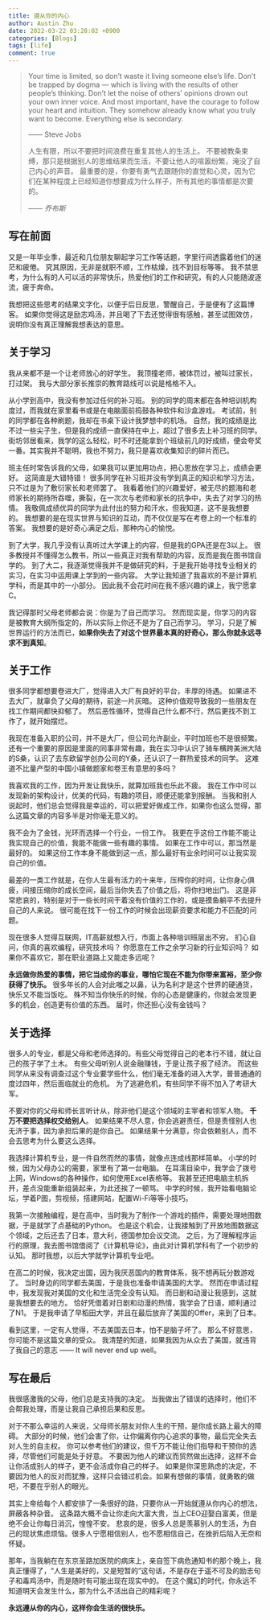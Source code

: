 ```yaml
---
title: 遵从你的内心
author: Austin Zhu
date: 2022-03-22 03:28:02 +0900
categories: [Blogs]
tags: [life]
comment: true
---
```


> Your time is limited, so don’t waste it living someone else’s life.
> Don’t be trapped by dogma — which is living with the results of other people’s thinking.
> Don’t let the noise of others’ opinions drown out your own inner voice.
> And most important, have the courage to follow your heart and intuition.
> They somehow already know what you truly want to become.
> Everything else is secondary.
>
> —— Steve Jobs
>
> 人生有限，所以不要把时间浪费在重复其他人的生活上。
> 不要被教条束缚，那只是根据别人的思维结果而生活，不要让他人的喧嚣纷繁，淹没了自己内心的声音。
> 最重要的是，你要有勇气去跟随你的直觉和心灵，因为它们在某种程度上已经知道你想要成为什么样子，所有其他的事情都是次要的。
>
> —— *乔布斯*

## 写在前面

又是一年毕业季，最近和几位朋友聊起学习工作等话题，字里行间透露着他们的迷茫和疲倦。
究其原因，无非是就职不顺，工作枯燥，找不到目标等等。
我不禁思考，为什么有的人可以活的非常快乐，热爱他们的工作和研究，有的人只能随波逐流，疲于奔命。

我想把这些思考的结果文字化，以便于后日反思，警醒自己，于是便有了这篇博客。
如果你觉得这是励志鸡汤，并且喝了下去还觉得很有感触，甚至试图效仿，说明你没有真正理解我想表达的意思。

## 关于学习

我从来都不是一个让老师放心的好学生。
我顶撞老师，被体罚过，被叫过家长，打过架。
我与大部分家长推崇的教育路线可以说是格格不入。

从小学到高中，我没有参加过任何的补习班。
别的同学的周末都在各种培训机构度过，而我就在家里看书或是在电脑面前捣鼓各种软件和沙盒游戏。
考试前，别的同学都在各种刷题，我却在书桌下设计我梦想中的机场。
自然，我的成绩是比不过一些尖子生，但是我的成绩一直保持在中上，超过了很多去上补习班的同学。
街坊邻居看来，我学的这么轻松，时不时还能拿到个班级前几的好成绩，便会夸奖一番。其实我并不聪明，我也不努力，我只是喜欢收集知识的碎片而已。

班主任时常告诉我的父母，如果我可以更加用功点，把心思放在学习上，成绩会更好。
这简直是大错特错！
很多同学在补习班并没有学到真正的知识和学习方法，只不过是为了敷衍家长和老师罢了。
我看着他们的兴趣爱好，被无尽的题海和老师家长的期待所吞噬，撕裂，在一次次与老师和家长的抗争中，失去了对学习的热情。
我敬佩成绩优异的同学为此付出的努力和汗水，但我知道，这不是我想要的。
我想要的是在现实世界与知识的互动，而不仅仅是写在考卷上的一个标准的答案。
我想要的是好奇心满足之后，那种内心的愉悦。

到了大学，我几乎没有认真听过大学课上的内容，但是我的GPA还是在3以上。
很多教授并不懂得怎么教书，所以一些真正对我有帮助的内容，反而是我在图书馆自学的。
到了大二，我逐渐觉得我并不是做研究的料，于是我开始寻找专业相关的实习，在实习中运用课上学到的一些内容。
大学让我知道了我喜欢的不是计算机学科，而是其中的一小部分。
因此我不会花时间在我不感兴趣的课上，我宁愿拿C。

我记得那时父母老师都会说：你是为了自己而学习。
然而现实是，你学习的内容是被教育大纲所指定的，所以实际上你还不是为了自己而学习。
学习，只是了解世界运行的方法而已，**如果你失去了对这个世界最本真的好奇心，那么你就永远寻求不到真知**。

## 关于工作

很多同学都想要卷进大厂，觉得进入大厂有良好的平台，丰厚的待遇。
如果进不去大厂，就辜负了父母的期待，前途一片灰暗。
这种价值观导致我的一些朋友在找工作期间都快抑郁了。
然后恶性循环，觉得自己什么都不行，然后更找不到工作了，就开始摆烂。

我现在准备入职的公司，并不是大厂，但公司允许副业，平时加班也不是很频繁。
还有一个重要的原因是里面的同事非常有趣，我在实习中认识了骑车横跨美洲大陆的S桑，认识了去东欧留学创办公司的Y桑，还认识了一群热爱技术的同学。
这难道不比量产型的中国小镇做题家和卷王有意思的多吗？

我喜欢我的工作，因为开发让我快乐，就算加班我也乐此不疲。
我在工作中可以发现新的架构设计，优美的代码，有趣的项目，顺便还能拿到报酬。
当我和别人说起时，他们总会觉得我是幸运的，可以把爱好做成工作，如果你也这么觉得，那么这篇文章的内容多半是对你毫无意义的。

我不会为了金钱，光环而选择一个行业，一份工作。
我更在乎这份工作能不能让我实现自己的价值，我能不能做一些有趣的事情。
如果在工作中可以，那当然是最好的。
如果这份工作本身不能做到这一点，那么最好有业余时间可以让我实现自己的价值。

最差的一类工作就是，在你人生最有活力的十来年，压榨你的时间，让你身心俱疲，间接压缩你的成长空间，最后当你失去了价值之后，将你扫地出门。
这是非常悲哀的，特别是对于一些长时间干着没有价值的工作的，或是摸鱼躺平不去提升自己的人来说。
很可能在找下一份工作的时候会出现薪资要求和能力不匹配的问题。

现在很多人觉得互联网，IT高薪就想入行，市面上各种培训班层出不穷。
扪心自问，你真的喜欢编程，研究技术吗？
你愿意在工作之余学习新的行业知识吗？
如果你不喜欢它，那在职业道路上又能走多远呢？

**永远做你热爱的事情，把它当成你的事业，哪怕它现在不能为你带来富裕，至少你获得了快乐。**
很多年长的人会对此嗤之以鼻，认为名利才是这个世界的硬通货，快乐又不能当饭吃。
殊不知当你快乐的时候，你的心态是健康的，你就会发现更多的机会，创造更有价值的东西。
届时，你还担心没有金钱吗？

## 关于选择

很多人的专业，都是父母和老师选择的。有些父母觉得自己的老本行不错，就让自己的孩子学了土木。
有些父母听别人说金融赚钱，于是让孩子报了经济。
而这些同学从来没有调查过这个专业要学些什么，他们毫无准备的进入大学，普普通通的度过四年，然后面临就业的危机。
为了逃避危机，有些同学不得不加入了考研大军。

不要对你的父母和师长言听计从，除非他们是这个领域的主宰者和领军人物。
**千万不要把选择权交给别人**。
如果结果不尽人意，你会逃避责任，但是责怪别人也无济于事，因为承担后果的是你自己。
如果结果十分满意，你会依赖别人，而不会去思考为什么要这么选择。

我选择计算机专业，是一件自然而然的事情，就像点连成线那样简单。
小学的时候，因为父母办公的需要，家里有了第一台电脑。
在耳濡目染中，我学会了拨号上网，Windows的各种操作，如何使用Excel表格等。
我甚至还把电脑主机拆开，差点没能重新组装起来，为此还挨了一顿骂。
中学的时候，我开始看电脑论坛，学着P图，剪视频，搭建网站，配置Wi-Fi等等小技巧。

我第一次接触编程，是在高中，当时我为了制作一个游戏的插件，需要处理地图数据，于是就学了点基础的Python。
也是这个机会，让我接触到了开放地图数据这个领域，之后还去了日本，意大利，德国参加会议交流。
之后，为了理解程序运行的原理，我去图书馆借阅了《计算机导论》，由此对计算机学科有了一个初步的认知。
那时我想，以后大学就学计算机专业吧。

在高二的时候，我决定出国，因为我厌恶国内的教育体系，我不想再玩分数游戏了。
当时身边的同学都去美国，于是我也准备申请美国的大学。
然而在申请过程中，我发现我对美国的文化和生活完全没有认知。
而日剧和动漫让我感到，这就是我想要去的地方。
恰好凭借着对日剧和动漫的热情，我学会了日语，顺利通过了N1。
于是我申请了早稻田大学，并且在最后放弃了美国的Offer，来到了日本。

看到这里，一定有人觉得，不去美国去日本，怕不是脑子坏了。
那么不好意思，你可能不是这篇文章的受众。
我清楚的知道，如果我因为从众去了美国，就违背了我自己的意志 —— It will never end up well。

## 写在最后

我很感激我的父母，他们总是支持我的决定。
当我做出了错误的选择时，他们不会帮我处理，而是让我自己承担后果和反思。

对于不那么幸运的人来说，父母师长朋友对你人生的干预，是你成长路上最大的障碍。
大部分的时候，他们会害了你，让你偏离你内心追求的事物，最后完全失去对人生的自主权。
你可以参考他们的建议，但千万不能让他们指导和干预你的选择，尽管他们可能是处于好意。
不要因为他人的建议而贸然做出选择，这样不会让你活成别人的样子，更不会活成你自己的样子。
如果是你深思熟虑的决定，不要因为他人的反对而犹豫，这样只会错过机会。如果有想做的事情，就勇敢的做吧，不要在乎别人的眼光。

其实上帝给每个人都安排了一条很好的路，只要你从一开始就遵从你内心的想法，屏蔽各种杂音。
这条路大概不会让你走向大富大贵，当上CEO迎娶白富美，但是绝不会让你每日消沉，惶惶不安。
悲哀的是，很多人总是羡慕别人的生活，为自己的现状焦虑烦恼。很多人宁愿相信别人，也不愿相信自己，在挫折后陷入无奈和怀疑。

那年，当我躺在在东京圣路加医院的病床上，亲自签下病危通知书的那个晚上，我真正懂得了，“人生是美好的，又是短暂的”这句话，不是存在于遥不可及的励志句子和毒鸡汤中，而是随时有可能出现在现实中的。
在这个魔幻的时代，你永远不知道明天会发生什么，那为什么不活出自己的精彩呢？

**永远遵从你的内心，这样你会生活的很快乐。**

